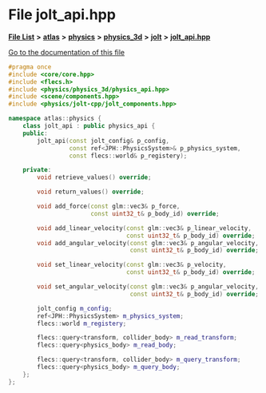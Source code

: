 

# File jolt\_api.hpp

[**File List**](files.md) **>** [**atlas**](dir_1e6ffef027cfcf7ded3287660b505c9f.md) **>** [**physics**](dir_40e4880a491f87475db52b6f14fdb765.md) **>** [**physics\_3d**](dir_ab5034a21b7aebf79f76e5e8638ac885.md) **>** [**jolt**](dir_3d876be8cd66de39c1e103aa97223d9b.md) **>** [**jolt\_api.hpp**](physics__3d_2jolt_2jolt__api_8hpp.md)

[Go to the documentation of this file](physics__3d_2jolt_2jolt__api_8hpp.md)


```C++
#pragma once
#include <core/core.hpp>
#include <flecs.h>
#include <physics/physics_3d/physics_api.hpp>
#include <scene/components.hpp>
#include <physics/jolt-cpp/jolt_components.hpp>

namespace atlas::physics {
    class jolt_api : public physics_api {
    public:
        jolt_api(const jolt_config& p_config,
                 const ref<JPH::PhysicsSystem>& p_physics_system,
                 const flecs::world& p_registery);

    private:
        void retrieve_values() override;

        void return_values() override;

        void add_force(const glm::vec3& p_force,
                       const uint32_t& p_body_id) override;

        void add_linear_velocity(const glm::vec3& p_linear_velocity,
                                 const uint32_t& p_body_id) override;
        void add_angular_velocity(const glm::vec3& p_angular_velocity,
                                  const uint32_t& p_body_id) override;

        void set_linear_velocity(const glm::vec3& p_velocity,
                                 const uint32_t& p_body_id) override;

        void set_angular_velocity(const glm::vec3& p_angular_velocity,
                                  const uint32_t& p_body_id) override;

        jolt_config m_config;
        ref<JPH::PhysicsSystem> m_physics_system;
        flecs::world m_registery;

        flecs::query<transform, collider_body> m_read_transform;
        flecs::query<physics_body> m_read_body;

        flecs::query<transform, collider_body> m_query_transform;
        flecs::query<physics_body> m_query_body;
    };
};
```


